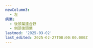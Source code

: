 ```yaml
---
newColumn3:
  - 左
病巣:
  - 後頭葉連合野
  - 側頭後頭葉
lastmod: '2025-03-02'
last_edited: 2025-02-27T00:00:00.000Z
---
```



